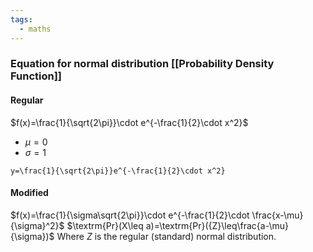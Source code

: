 ```yaml
---
tags:
  - maths
---
```

### Equation for normal distribution [[Probability Density Function]]
#### Regular
$f(x)=\frac{1}{\sqrt{2\pi}}\cdot e^{-\frac{1}{2}\cdot x^2}$
- $\mu = 0$
- $\sigma = 1$
```desmos-graph
y=\frac{1}{\sqrt{2\pi}}e^{-\frac{1}{2}\cdot x^2}
```

#### Modified
$f(x)=\frac{1}{\sigma\sqrt{2\pi}}\cdot e^{-\frac{1}{2}\cdot \frac{x-\mu}{\sigma}^2}$
$\textrm{Pr}(X\leq a)=\textrm{Pr}({Z}\leq\frac{a-\mu}{\sigma})$
Where $Z$ is the regular (standard) normal distribution.
